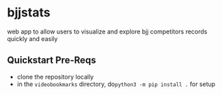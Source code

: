 # bjjstats
web app to allow users to visualize and explore bjj competitors records quickly and easily

## Quickstart Pre-Reqs

 - clone the repository locally
 - in the `videobookmarks` directory, 
do`python3 -m pip install .` for setup
